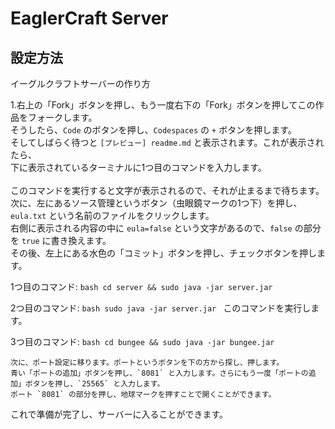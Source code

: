 # EaglerCraft Server

## 設定方法

イーグルクラフトサーバーの作り方

1.右上の「Fork」ボタンを押し、もう一度右下の「Fork」ボタンを押してこの作品をフォークします。  
そうしたら、`Code` のボタンを押し、`Codespaces` の `+` ボタンを押します。  
そしてしばらく待つと `[プレビュー] readme.md` と表示されます。これが表示されたら、
<br>下に表示されているターミナルに1つ目のコマンドを入力します。
<br>
<br>
    このコマンドを実行すると文字が表示されるので、それが止まるまで待ちます。
    <br>次に、左にあるソース管理というボタン（虫眼鏡マークの1つ下）を押し、`eula.txt` という名前のファイルをクリックします。  
    右側に表示される内容の中に `eula=false` という文字があるので、`false` の部分を `true` に書き換えます。  
    その後、左上にある水色の「コミット」ボタンを押し、チェックボタンを押します。


 1つ目のコマンド:
    ```bash
    cd server && sudo java -jar server.jar
    ```

 2つ目のコマンド:
    ```bash
    sudo java -jar server.jar
    ```
    このコマンドを実行します。

 3つ目のコマンド:
    ```bash
    cd bungee && sudo java -jar bungee.jar
    ```

    次に、ポート設定に移ります。ポートというボタンを下の方から探し、押します。  
    青い「ポートの追加」ボタンを押し、`8081` と入力します。さらにもう一度「ポートの追加」ボタンを押し、`25565` と入力します。  
    ポート `8081` の部分を押し、地球マークを押すことで開くことができます。

これで準備が完了し、サーバーに入ることができます。
